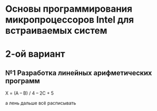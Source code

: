 # Основы программирования микропроцессоров Intel для встраиваемых систем
# 2-ой вариант
## №1 Разработка линейных арифметических программ
X = (A – B) / 4 – 2C + 5

а лень дальше всё расписывать
